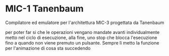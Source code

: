 # MIC-1 Tanenbaum
Compilatore ed emulatore per l'architettura MIC-3 progettata da Tanenbaum

per poter far si che le operazioni vengano mandate avanti individualmente metto nel ciclo di esecuzione, alla fine, uno stop che blocca l'esecuzione fino a quando non viene premuto un pulsante. Sempre lì  metto la funzione per l'animazione di cosa sta succedendo